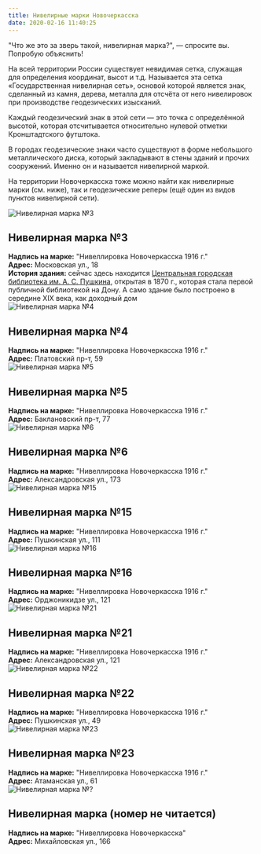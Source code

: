 ```yaml
---
title: Нивелирные марки Новочеркасска
date: 2020-02-16 11:40:25
---
```

"Что же это за зверь такой, нивелирная марка?", — спросите вы. Попробую объяснить!

На всей территории России существует невидимая сетка, служащая для определения координат, высот и т.д. Называется эта сетка «Государственная нивелирная сеть», основой которой является знак, сделанный из камня, дерева, металла для отсчёта от него нивелировок при производстве геодезических изысканий.

Каждый геодезический знак в этой сети — это точка с определённой высотой, которая отсчитывается относительно нулевой отметки Кронштадтского футштока.

В городах геодезические знаки часто существуют в форме небольшого металлического диска, который закладывают в стены зданий и прочих сооружений. Именно он и называется нивелирной маркой.

На территории Новочеркасска тоже можно найти как нивелирные марки (см. ниже), так и геодезические реперы (ещё один из видов пунктов нивелирной сети).

<div id="3" class="info-container">
  <img src="3.jpg#marka" alt="Нивелирная марка №3" />
  <div class="info-text">
    <h2>Нивелирная марка №3</h2>
    <div><b>Надпись на марке:</b> "Нивеллировка Новочеркасска 1916 г."</div>
    <div><b>Адрес:</b> Московская ул., 18</div>
    <div><b>История здания:</b> сейчас здесь находится <a href="../biblioteka" alt="Центральная городская библиотека им. А. С. Пушкина">Центральная городская библиотека им. А. С. Пушкина</a>, открытая в 1870 г., которая стала первой публичной библиотекой на Дону. А само здание было построено в середине XIX века, как доходный дом</div>
  </div>
</div>
<div id="4" class="info-container">
  <img src="4.jpg#marka" alt="Нивелирная марка №4" />
  <div class="info-text">
    <h2>Нивелирная марка №4</h2>
    <div><b>Надпись на марке:</b> "Нивеллировка Новочеркасска 1916 г."</div>
    <div><b>Адрес:</b> Платовский пр-т, 59</div>
  </div>
</div>
<div id="5" class="info-container">
  <img src="5.jpg#marka" alt="Нивелирная марка №5" />
  <div class="info-text">
    <h2>Нивелирная марка №5</h2>
    <div><b>Надпись на марке:</b> "Нивеллировка Новочеркасска 1916 г."</div>
    <div><b>Адрес:</b> Баклановский пр-т, 77</div>
  </div>
</div>
<div id="6" class="info-container">
  <img src="6.jpg#marka" alt="Нивелирная марка №6" />
  <div class="info-text">
    <h2>Нивелирная марка №6</h2>
    <div><b>Надпись на марке:</b> "Нивеллировка Новочеркасска 1916 г."</div>
    <div><b>Адрес:</b> Александровская ул., 173</div>
  </div>
</div>
<div id="15" class="info-container">
  <img src="15.jpg#marka" alt="Нивелирная марка №15" />
  <div class="info-text">
    <h2>Нивелирная марка №15</h2>
    <div><b>Надпись на марке:</b> "Нивеллировка Новочеркасска 1916 г."</div>
    <div><b>Адрес:</b> Пушкинская ул., 111</div>
  </div>
</div>
<div id="16" class="info-container">
  <img src="16.jpg#marka" alt="Нивелирная марка №16" />
  <div class="info-text">
    <h2>Нивелирная марка №16</h2>
    <div><b>Надпись на марке:</b> "Нивеллировка Новочеркасска 1916 г."</div>
    <div><b>Адрес:</b> Орджоникидзе ул., 121</div>
  </div>
</div>
<div id="21" class="info-container">
  <img src="21.jpg#marka" alt="Нивелирная марка №21" />
  <div class="info-text">
    <h2>Нивелирная марка №21</h2>
    <div><b>Надпись на марке:</b> "Нивеллировка Новочеркасска 1916 г."</div>
    <div><b>Адрес:</b> Александровская ул., 121</div>
  </div>
</div>
<div id="22" class="info-container">
  <img src="22.jpg#marka" alt="Нивелирная марка №22" />
  <div class="info-text">
    <h2>Нивелирная марка №22</h2>
    <div><b>Надпись на марке:</b> "Нивеллировка Новочеркасска 1916 г."</div>
    <div><b>Адрес:</b> Пушкинская ул., 49</div>
  </div>
</div>
<div id="23" class="info-container">
  <img src="23.jpg#marka" alt="Нивелирная марка №23" />
  <div class="info-text">
    <h2>Нивелирная марка №23</h2>
    <div><b>Надпись на марке:</b> "Нивеллировка Новочеркасска 1916 г."</div>
    <div><b>Адрес:</b> Атаманская ул., 61</div>
  </div>
</div>
<div id="m" class="info-container">
  <img src="m.jpg#marka" alt="Нивелирная марка №?" />
  <div class="info-text">
    <h2>Нивелирная марка (номер не читается)</h2>
    <div><b>Надпись на марке:</b> "Нивеллировка Новочеркасска"</div>
    <div><b>Адрес:</b> Михайловская ул., 166</div>
  </div>
</div>

